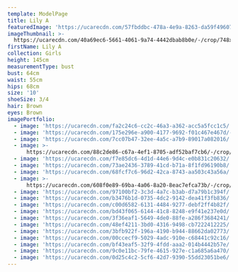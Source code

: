```yaml
---
template: ModelPage
title: Lily A
featuredImage: 'https://ucarecdn.com/57fbddbc-478a-4e9a-8263-da59f4960715/'
imageThumbnail: >-
  https://ucarecdn.com/40a69ec6-5661-4061-9a74-4442dbab8b0e/-/crop/748x1086/344,61/-/preview/
firstName: Lily A
collection: Girls
height: 145cm
measurementType: bust
bust: 64cm
waist: 55cm
hips: 68cm
size: '10'
shoeSize: 3/4
hair: Brown
eyes: Brown
imagePortfolio:
  - image: 'https://ucarecdn.com/fa2c24c6-cc2c-46a3-a362-acc5a5fcc1c5/'
  - image: 'https://ucarecdn.com/175e296e-a900-4177-9692-f01c467e467d/-/preview/'
  - image: 'https://ucarecdn.com/7cc07b47-32ee-4a5c-a7b9-89017a082016/'
  - image: >-
      https://ucarecdn.com/88c2de86-c67a-4ef1-8705-adf52baf7cb6/-/crop/1952x1731/358,0/-/preview/
  - image: 'https://ucarecdn.com/f7e85dc6-4d1d-44e6-9d4c-e0b831c20632/'
  - image: 'https://ucarecdn.com/73ae2436-3789-41cd-b71a-8f1fd96190b8/'
  - image: 'https://ucarecdn.com/68fcf7c6-96d2-42ca-8743-aa503c43a56a/'
  - image: >-
      https://ucarecdn.com/608f0e89-69ba-4a06-8a20-8eac7efca73b/-/crop/2583x3600/433,0/-/preview/
  - image: 'https://ucarecdn.com/97100bf2-3c3d-4a7c-b3ab-d7a79b1c394f/'
  - image: 'https://ucarecdn.com/b3476b1d-0735-4dc2-9142-dea41f3fb836/'
  - image: 'https://ucarecdn.com/c00d6582-6131-4484-9277-debf2ff4b82f/'
  - image: 'https://ucarecdn.com/bd43f065-6144-41c8-8248-e9f41e237e0d/'
  - image: 'https://ucarecdn.com/3f36eaf1-5649-4de0-88fe-a286f3684241/'
  - image: 'https://ucarecdn.com/48ef4211-3bd0-4316-9498-cb7222412225/'
  - image: 'https://ucarecdn.com/3bfb922f-196a-4190-b944-88662da02773/'
  - image: 'https://ucarecdn.com/00ccecf9-5029-4adc-910e-c68441c92c16/'
  - image: 'https://ucarecdn.com/bf43eaf5-32f9-4fdd-aaa2-014b4442b57e/'
  - image: 'https://ucarecdn.com/9c0e11bc-79fe-4615-927e-c1a685a6a470/'
  - image: 'https://ucarecdn.com/0d25c4c2-5cf6-42d7-9390-55dd23051be6/'
---
```



